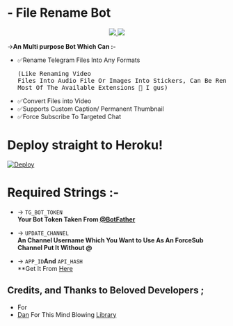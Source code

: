 # - File Rename Bot

<p align="center">
  <a href="https://github.com/shukurenaibotcreate/RenameFileBot/stargazers">
    <img src="https://img.shields.io/github/stars/shukurenaibotcreate/RenameFileBot?style=social">

  </a>
  
  <a href="https://github.com/No-OnE-Kn0wS-Me/FileRenameBot/fork">
    <img src="https://img.shields.io/github/forks/shukurenaibotcreate/RenameFileBot?label=Fork&style=social">

  </a>  
</p>

->**An Multi purpose Bot Which Can :-**
* ✅Rename Telegram Files Into Any Formats <pre>(Like Renaming Video Files Into Audio File Or Images Into Stickers, Can Be Rename Any File To Most Of The Available Extensions 🤔 I gus) </pre>
* ✅Convert Files into Video
* ✅Supports Custom Caption/ Permanent Thumbnail
* ✅Force Subscribe To Targeted Chat


# Deploy straight to Heroku!

[![Deploy](https://www.herokucdn.com/deploy/button.svg)](https://heroku.com/deploy?template=https://github.com/shukurenaibotcreate/RenameFileBot)

# Required Strings :-

* -> `TG_BOT_TOKEN`<br> **Your Bot Token Taken From [@BotFather](https://t.me/botfather)**

* -> `UPDATE_CHANNEL`<br> **An Channel Username Which You Want to Use As An ForceSub Channel Put It Without @**

* -> `APP_ID`__And__ `API_HASH`<br>**Get It From [Here](http://www.my.telegram.org) 

## Credits, and Thanks to Beloved Developers ;

* [](https://telegram.dog/) For [](https://github.com/shukurenaibotcreate/telegraph-uploader)
* [Dan](https://github.com/delivrance) For This Mind Blowing [Library](https://github.com/pyrogram/pyrogram)

